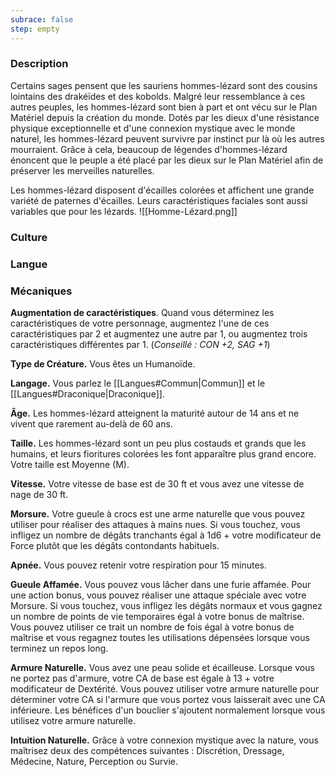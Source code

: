 ```yaml
---
subrace: false
step: empty
---
```


### Description

Certains sages pensent que les sauriens hommes-lézard sont des cousins lointains des drakéïdes et des kobolds. Malgré leur ressemblance à ces autres peuples, les hommes-lézard sont bien à part et ont vécu sur le Plan Matériel depuis la création du monde. Dotés par les dieux d'une résistance physique exceptionnelle et d'une connexion mystique avec le monde naturel, les hommes-lézard peuvent survivre par instinct pur là où les autres mourraient. Grâce à cela, beaucoup de légendes d'hommes-lézard énoncent que le peuple a été placé par les dieux sur le Plan Matériel afin de préserver les merveilles naturelles.

Les hommes-lézard disposent d'écailles colorées et affichent une grande variété de paternes d'écailles. Leurs caractéristiques faciales sont aussi variables que pour les lézards.
![[Homme-Lézard.png]]
### Culture

### Langue

### Mécaniques

**Augmentation de caractéristiques**. Quand vous déterminez les caractéristiques de votre personnage, augmentez l'une de ces caractéristiques par 2 et augmentez une autre par 1, ou augmentez trois caractéristiques différentes par 1. (*Conseillé : CON +2, SAG +1*)

**Type de Créature.** Vous êtes un Humanoïde.

**Langage.** Vous parlez le [[Langues#Commun|Commun]] et le [[Langues#Draconique|Draconique]].

**Âge.** Les hommes-lézard atteignent la maturité autour de 14 ans et ne vivent que rarement au-delà de 60 ans.

**Taille.** Les hommes-lézard sont un peu plus costauds et grands que les humains, et leurs fioritures colorées les font apparaître plus grand encore. Votre taille est Moyenne (M).

**Vitesse.** Votre vitesse de base est de 30 ft et vous avez une vitesse de nage de 30 ft.

**Morsure.** Votre gueule à crocs est une arme naturelle que vous pouvez utiliser pour réaliser des attaques à mains nues. Si vous touchez, vous infligez un nombre de dégâts tranchants égal à 1d6 + votre modificateur de Force plutôt que les dégâts contondants habituels.

**Apnée.** Vous pouvez retenir votre respiration pour 15 minutes.

**Gueule Affamée.** Vous pouvez vous lâcher dans une furie affamée. Pour une action bonus, vous pouvez réaliser une attaque spéciale avec votre Morsure. Si vous touchez, vous infligez les dégâts normaux et vous gagnez un nombre de points de vie temporaires égal à votre bonus de maîtrise. Vous pouvez utiliser ce trait un nombre de fois égal à votre bonus de maîtrise et vous regagnez toutes les utilisations dépensées lorsque vous terminez un repos long.

**Armure Naturelle.** Vous avez une peau solide et écailleuse. Lorsque vous ne portez pas d'armure, votre CA de base est égale à 13 + votre modificateur de Dextérité. Vous pouvez utiliser votre armure naturelle pour déterminer votre CA si l'armure que vous portez vous laisserait avec une CA inférieure. Les bénéfices d'un bouclier s'ajoutent normalement lorsque vous utilisez votre armure naturelle.

**Intuition Naturelle.** Grâce à votre connexion mystique avec la nature, vous maîtrisez deux des compétences suivantes : Discrétion, Dressage, Médecine, Nature, Perception ou Survie.


